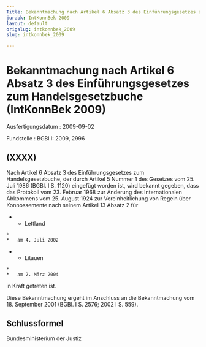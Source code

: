 ```yaml
---
Title: Bekanntmachung nach Artikel 6 Absatz 3 des Einführungsgesetzes zum Handelsgesetzbuche
jurabk: IntKonnBek 2009
layout: default
origslug: intkonnbek_2009
slug: intkonnbek_2009

---
```


# Bekanntmachung nach Artikel 6 Absatz 3 des Einführungsgesetzes zum Handelsgesetzbuche (IntKonnBek 2009)

Ausfertigungsdatum
:   2009-09-02

Fundstelle
:   BGBl I: 2009, 2996

## (XXXX)

Nach Artikel 6 Absatz 3 des Einführungsgesetzes zum
Handelsgesetzbuche, der durch Artikel 5 Nummer 1 des Gesetzes vom 25.
Juli 1986 (BGBl. I S. 1120) eingefügt worden ist, wird bekannt
gegeben, dass das Protokoll vom 23. Februar 1968 zur Änderung des
Internationalen Abkommens vom 25. August 1924 zur Vereinheitlichung
von Regeln über Konnossemente nach seinem Artikel 13 Absatz 2 für

*    *   Lettland

    *
    *   am 4. Juli 2002


*    *   Litauen

    *
    *   am 2. März 2004



in Kraft getreten ist.

Diese Bekanntmachung ergeht im Anschluss an die Bekanntmachung vom 18.
September 2001 (BGBl. I S. 2576; 2002 I S. 559).

## Schlussformel

Bundesministerium der Justiz

